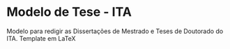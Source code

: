# Modelo de Tese - ITA

Modelo para redigir as Dissertações de Mestrado e Teses de Doutorado do ITA. Template em LaTeX
